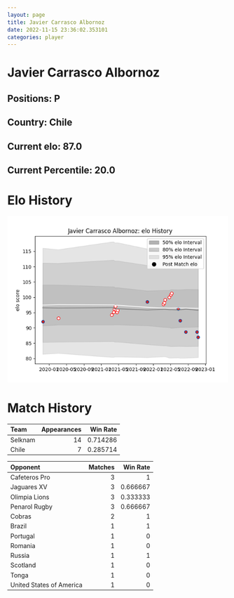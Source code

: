 ```yaml
---  
layout: page  
title: Javier Carrasco Albornoz  
date: 2022-11-15 23:36:02.353101  
categories: player  
---
```

# Javier Carrasco Albornoz

## Positions: P

## Country: Chile

## Current elo: 87.0

## Current Percentile: 20.0

# Elo History


![elo history](history_JavierCarrascoAlbornoz.png)
# Match History


| Team    |   Appearances |   Win Rate |
|:--------|--------------:|-----------:|
| Selknam |            14 |   0.714286 |
| Chile   |             7 |   0.285714 |

| Opponent                 |   Matches |   Win Rate |
|:-------------------------|----------:|-----------:|
| Cafeteros Pro            |         3 |   1        |
| Jaguares XV              |         3 |   0.666667 |
| Olimpia Lions            |         3 |   0.333333 |
| Penarol Rugby            |         3 |   0.666667 |
| Cobras                   |         2 |   1        |
| Brazil                   |         1 |   1        |
| Portugal                 |         1 |   0        |
| Romania                  |         1 |   0        |
| Russia                   |         1 |   1        |
| Scotland                 |         1 |   0        |
| Tonga                    |         1 |   0        |
| United States of America |         1 |   0        |